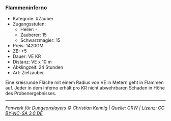 ### Flammeninferno

- Kategorie: #Zauber
- Zugangsstufen:
  - Heiler: -
  - Zauberer: 15
  - Schwarzmagier: 15
- Preis: 1420GM
- ZB: +5
- Dauer: VE KR
- Distanz: VE x 10 m
- Abklingzeit: 24 Stunden
- Art: Zielzauber



Eine kreisrunde Fläche mit einem Radius von VE in Metern geht in Flammen auf. Jeder in dem Inferno erhält pro KR nicht abwehrbaren Schaden in Höhe des Probenergebnisses.


---

_Fanwerk für [Dungeonslayers](https://www.dungeonslayers.net/) © Christian Kennig | Quelle: GRW | Lizenz: [CC BY-NC-SA 3.0 DE](https://creativecommons.org/licenses/by-nc-sa/3.0/de/)_
